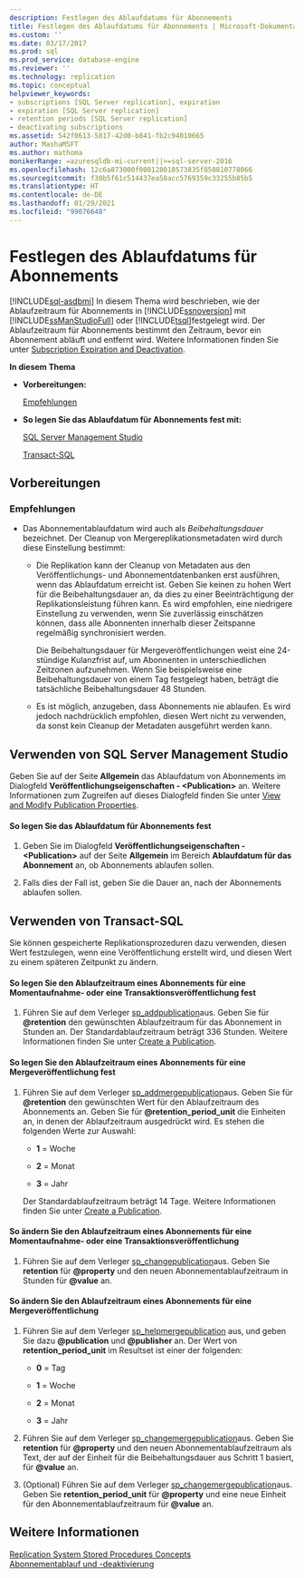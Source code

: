 ```yaml
---
description: Festlegen des Ablaufdatums für Abonnements
title: Festlegen des Ablaufdatums für Abonnements | Microsoft-Dokumentation
ms.custom: ''
ms.date: 03/17/2017
ms.prod: sql
ms.prod_service: database-engine
ms.reviewer: ''
ms.technology: replication
ms.topic: conceptual
helpviewer_keywords:
- subscriptions [SQL Server replication], expiration
- expiration [SQL Server replication]
- retention periods [SQL Server replication]
- deactivating subscriptions
ms.assetid: 542f0613-5817-42d0-b841-fb2c94010665
author: MashaMSFT
ms.author: mathoma
monikerRange: =azuresqldb-mi-current||>=sql-server-2016
ms.openlocfilehash: 12c6a873000f008128018573835f850810778066
ms.sourcegitcommit: f30b5f61c514437ea58acc5769359c33255b85b5
ms.translationtype: HT
ms.contentlocale: de-DE
ms.lasthandoff: 01/29/2021
ms.locfileid: "99076648"
---
```

# <a name="set-the-expiration-period-for-subscriptions"></a>Festlegen des Ablaufdatums für Abonnements
[!INCLUDE[sql-asdbmi](../../../includes/applies-to-version/sql-asdbmi.md)]
  In diesem Thema wird beschrieben, wie der Ablaufzeitraum für Abonnements in [!INCLUDE[ssnoversion](../../../includes/ssnoversion-md.md)] mit [!INCLUDE[ssManStudioFull](../../../includes/ssmanstudiofull-md.md)] oder [!INCLUDE[tsql](../../../includes/tsql-md.md)]festgelegt wird. Der Ablaufzeitraum für Abonnements bestimmt den Zeitraum, bevor ein Abonnement abläuft und entfernt wird. Weitere Informationen finden Sie unter [Subscription Expiration and Deactivation](../../../relational-databases/replication/subscription-expiration-and-deactivation.md).  
  
 **In diesem Thema**  
  
-   **Vorbereitungen:**  
  
     [Empfehlungen](#Recommendations)  
  
-   **So legen Sie das Ablaufdatum für Abonnements fest mit:**  
  
     [SQL Server Management Studio](#SSMSProcedure)  
  
     [Transact-SQL](#TsqlProcedure)  
  
##  <a name="before-you-begin"></a><a name="BeforeYouBegin"></a> Vorbereitungen  
  
###  <a name="recommendations"></a><a name="Recommendations"></a> Empfehlungen  
  
-   Das Abonnementablaufdatum wird auch als *Beibehaltungsdauer* bezeichnet. Der Cleanup von Mergereplikationsmetadaten wird durch diese Einstellung bestimmt:  
  
    -   Die Replikation kann der Cleanup von Metadaten aus den Veröffentlichungs- und Abonnementdatenbanken erst ausführen, wenn das Ablaufdatum erreicht ist. Geben Sie keinen zu hohen Wert für die Beibehaltungsdauer an, da dies zu einer Beeinträchtigung der Replikationsleistung führen kann. Es wird empfohlen, eine niedrigere Einstellung zu verwenden, wenn Sie zuverlässig einschätzen können, dass alle Abonnenten innerhalb dieser Zeitspanne regelmäßig synchronisiert werden.  
  
         Die Beibehaltungsdauer für Mergeveröffentlichungen weist eine 24-stündige Kulanzfrist auf, um Abonnenten in unterschiedlichen Zeitzonen aufzunehmen. Wenn Sie beispielsweise eine Beibehaltungsdauer von einem Tag festgelegt haben, beträgt die tatsächliche Beibehaltungsdauer 48 Stunden.  
  
    -   Es ist möglich, anzugeben, dass Abonnements nie ablaufen. Es wird jedoch nachdrücklich empfohlen, diesen Wert nicht zu verwenden, da sonst kein Cleanup der Metadaten ausgeführt werden kann.  
  
##  <a name="using-sql-server-management-studio"></a><a name="SSMSProcedure"></a> Verwenden von SQL Server Management Studio  
 Geben Sie auf der Seite **Allgemein** das Ablaufdatum von Abonnements im Dialogfeld **Veröffentlichungseigenschaften - \<Publication>** an. Weitere Informationen zum Zugreifen auf dieses Dialogfeld finden Sie unter [View and Modify Publication Properties](../../../relational-databases/replication/publish/view-and-modify-publication-properties.md).  
  
#### <a name="to-set-the-expiration-period-for-subscriptions"></a>So legen Sie das Ablaufdatum für Abonnements fest  
  
1.  Geben Sie im Dialogfeld **Veröffentlichungseigenschaften - \<Publication>** auf der Seite **Allgemein** im Bereich **Ablaufdatum für das Abonnement** an, ob Abonnements ablaufen sollen.  
  
2.  Falls dies der Fall ist, geben Sie die Dauer an, nach der Abonnements ablaufen sollen.  
  
##  <a name="using-transact-sql"></a><a name="TsqlProcedure"></a> Verwenden von Transact-SQL  
 Sie können gespeicherte Replikationsprozeduren dazu verwenden, diesen Wert festzulegen, wenn eine Veröffentlichung erstellt wird, und diesen Wert zu einem späteren Zeitpunkt zu ändern.  
  
#### <a name="to-set-the-expiration-period-for-a-subscription-to-a-snapshot-or-transactional-publication"></a>So legen Sie den Ablaufzeitraum eines Abonnements für eine Momentaufnahme- oder eine Transaktionsveröffentlichung fest  
  
1.  Führen Sie auf dem Verleger [sp_addpublication](../../../relational-databases/system-stored-procedures/sp-addpublication-transact-sql.md)aus. Geben Sie für **\@retention** den gewünschten Ablaufzeitraum für das Abonnement in Stunden an. Der Standardablaufzeitraum beträgt 336 Stunden. Weitere Informationen finden Sie unter [Create a Publication](../../../relational-databases/replication/publish/create-a-publication.md).  
  
#### <a name="to-set-the-expiration-period-for-a-subscription-to-a-merge-publication"></a>So legen Sie den Ablaufzeitraum eines Abonnements für eine Mergeveröffentlichung fest  
  
1.  Führen Sie auf dem Verleger [sp_addmergepublication](../../../relational-databases/system-stored-procedures/sp-addmergepublication-transact-sql.md)aus. Geben Sie für **\@retention** den gewünschten Wert für den Ablaufzeitraum des Abonnements an. Geben Sie für **\@retention_period_unit** die Einheiten an, in denen der Ablaufzeitraum ausgedrückt wird. Es stehen die folgenden Werte zur Auswahl:  
  
    -   **1** = Woche  
  
    -   **2** = Monat  
  
    -   **3** = Jahr  
  
     Der Standardablaufzeitraum beträgt 14 Tage. Weitere Informationen finden Sie unter [Create a Publication](../../../relational-databases/replication/publish/create-a-publication.md).  
  
#### <a name="to-change-the-expiration-period-for-a-subscription-to-a-snapshot-or-transactional-publication"></a>So ändern Sie den Ablaufzeitraum eines Abonnements für eine Momentaufnahme- oder eine Transaktionsveröffentlichung  
  
1.  Führen Sie auf dem Verleger [sp_changepublication](../../../relational-databases/system-stored-procedures/sp-changepublication-transact-sql.md)aus. Geben Sie **retention** für **\@property** und den neuen Abonnementablaufzeitraum in Stunden für **\@value** an.  
  
#### <a name="to-change-the-expiration-period-for-a-subscription-to-a-merge-publication"></a>So ändern Sie den Ablaufzeitraum eines Abonnements für eine Mergeveröffentlichung  
  
1.  Führen Sie auf dem Verleger [sp_helpmergepublication](../../../relational-databases/system-stored-procedures/sp-helpmergepublication-transact-sql.md) aus, und geben Sie dazu **\@publication** und **\@publisher** an. Der Wert von **retention_period_unit** im Resultset ist einer der folgenden:  
  
    -   **0** = Tag  
  
    -   **1** = Woche  
  
    -   **2** = Monat  
  
    -   **3** = Jahr  
  
2.  Führen Sie auf dem Verleger [sp_changemergepublication](../../../relational-databases/system-stored-procedures/sp-changemergepublication-transact-sql.md)aus. Geben Sie **retention** für **\@property** und den neuen Abonnementablaufzeitraum als Text, der auf der Einheit für die Beibehaltungsdauer aus Schritt 1 basiert, für **\@value** an.  
  
3.  (Optional) Führen Sie auf dem Verleger [sp_changemergepublication](../../../relational-databases/system-stored-procedures/sp-changemergepublication-transact-sql.md)aus. Geben Sie **retention_period_unit** für **\@property** und eine neue Einheit für den Abonnementablaufzeitraum für **\@value** an.  
  
## <a name="see-also"></a>Weitere Informationen  
 [Replication System Stored Procedures Concepts](../../../relational-databases/replication/concepts/replication-system-stored-procedures-concepts.md)   
 [Abonnementablauf und -deaktivierung](../../../relational-databases/replication/subscription-expiration-and-deactivation.md)  
  
  
